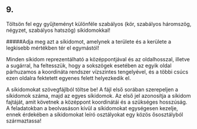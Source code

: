 ## 9.

Töltsön fel egy gyűjteményt különféle szabályos (kör, szabályos háromszög, négyzet, szabályos hatszög) síkidomokkal! 

#####Adja meg azt a síkidomot, amelynek a területe és a kerülete a legkisebb mértékben tér el egymástól! 

Minden síkidom reprezentálható a középpontjával és az oldalhosszal, illetve a sugárral, ha feltesszük, hogy a sokszögek esetében az egyik oldal párhuzamos a koordináta rendszer vízszintes tengelyével, és a többi csúcs ezen oldalra fektetett egyenes felett helyezkedik el. 

A síkidomokat szövegfájlból töltse be! A fájl első sorában szerepeljen a síkidomok száma, majd az egyes síkidomok. Az első jel azonosítja a síkidom fajtáját, amit követnek a középpont koordinátái és a szükséges hosszúság. A feladatokban a beolvasáson kívül a síkidomokat egységesen kezelje, ennek érdekében a síkidomokat leíró osztályokat egy közös ősosztályból származtassa!